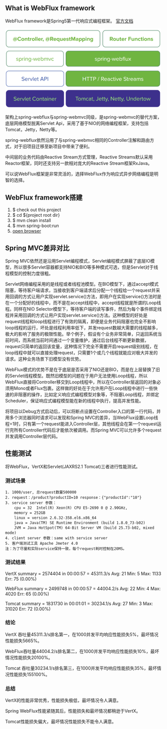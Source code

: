 ## What is WebFlux framework
WebFlux framework是Spring5第一代响应式编程框架。
[官方文档](https://docs.spring.io/spring/docs/5.0.0.BUILD-SNAPSHOT/spring-framework-reference/html/web-reactive.html)

<img src="/docs/image2018-4-14 14_50_43.png" />

架构上spring-webflux与spring-webmvc同级，是spring-webmvc的替代方案，底层网络模型脱离Servlet Api，采用了基于NIO的网络编程框架，支持包括Tomcat，Jetty，Netty等。

spring-webflux依然沿用了与spring-webmvc相同的Controller注解和路由方式，对于旧项目迁移至新项目中带来了便利。

中间层的业务代码由Reactive Stream方式管理，Reactive Streams默认采用Reactor框架，同时还支持另一款相对庞大的Reactive Stream框架RxJava。

可以说WebFlux框架是非常灵活的，选择WebFlux作为响应式异步网络编程是明智的选择。

## WebFlux framework搭建

1. $ check out this project
2. $ cd ${project root dir}
3. $ mvn clean install
4. $ mvn spring-boot:run
5. [open browser](http://localhost:8080/product?productId=10)

## Spring MVC差异对比

Spring MVC依然还是沿用Servlet编程模式，Servlet编程模式屏蔽了底层IO模型，所以很多Servlet容器都支持NIO和BIO等多种模式可选，但是Servlet对于线程模型的控制力度很粗。

Servlet网络编程采用的是线程或者线程池模型。在BIO模型下，通过accept模式阻塞，等待客户端请求，当接收到客户端请求后分配一个线程给一个request并采用回调的方式让用户实现servlet.service()方法，即用户在实现service()方法时是在一个分配好的线程中，而不是在accept线程中，accept线程就是所谓的Loop线程。同样在NIO Selector模型下，等待客户端的读写事件，然后为每个事件绑定线程并采用回调的方式让用户实现servlet.service()方法。这种模型的好处是request线程和loop线程进行了有效的隔离，即便是业务代码阻塞也完全不影响loop线程的运行，坏处是线程利用率低下，并发request数越大需要的线程越多，极大的影响了服务的极限性能。举个例子，假设有个业务非常简单，只返回系统当前时间，而系统当前时间通过一个变量维护，通过后台线程不断更新数据，request只简单的返回该变量，这种情况下完全不需要开启request级别线程，在loop线程中就可以直接处理request，只需要1个或几个线程就能应对极大并发的请求。这种业务场景下旧模型没有优势。

WebFlux模式的优势不是在于底层是否采用了NIO还是BIO，而是在上层替换了旧的Servlet线程模型。既然旧模型的问题在于用户无法使用Loop线程，所以WebFlux直接将Controller移交到Loop线程中，所以在Controller层返回的对象必须用Mono<T>或者Flux<T>包裹。这样做的好处在于允许用户在Loop线程中进行一些快速的非阻塞的操作，比如定义响应式编程模型对象等，不阻塞Loop线程，并绑定Scheduler，保证响应式编程模型能在新的线程中执行，提高并发性能。

将项目以Debug方式启动后，可以将断点设置在Controller入口的第一行代码，并用多个浏览器同时请求可以发现和Spring MVC的差异，当WebFlux设置Loop线程=1时，只有第一个request能进入Controller层，其他线程会在第一个request运行完所有Controller代码后才能依次被调用。而Spring MVC可以允许多个request并发调用Controller层代码。

## 性能测试
将WebFlux，VertX和Servlet(JAXRS2.1 Tomcat)三者进行性能测试。

### 测试场景
    1. 1000/user, 总request数量500000
    2. request：/product?productID=10 response：{"productId":"10"}
    3. service server 参数：
        cpu = 32  Intel(R) Xeon(R) CPU E5-2690 0 @ 2.90GHz,
        memory = 252GB
        linux = version 2.6.32-358.el6.x86_64
        java = Java(TM) SE Runtime Environment (build 1.8.0_73-b02)
        JVM = Java HotSpot(TM) 64-Bit Server VM (build 25.73-b02, mixed mode)
    4. client server 参数：same with service server
    5. 客户端测试工具 Apache Jmeter 4.0
    注：为了尽量和实际service保持一致，每个request耗时控制在20MS。

### 测试结果

VertX   summary = 2574404 in 00:00:57 = 45311.3/s Avg:  21 Min:  5 Max:  1133 Err:  75 (0.00%)

WebFlux summary = 2499748 in 00:00:57 = 44004.2/s Avg:  22 Min:  4 Max:  4020 Err: 65 (0.00%)

Tomcat  summary = 1831730 in 00:01:01 = 30234.1/s Avg:  27 Min:  3 Max: 31020 Err:  72 (0.00%)


### 结论

VertX  吞吐量45311.3/s排名第一，在1000并发平均响应性能损失5%，最坏情况性能损失5665%。

WebFlux吞吐量44004.2/s排名第二，在1000并发平均响应性能损失10%，最坏情况性能损失20100%。

Tomcat 吞吐量30234.1/s排名第三，在1000并发平均响应性能损失35%，最坏情况性能损失155100%。




### 总结
VertX的性能非常优秀，性能损失极低，最坏情况令人满意。

Spring WebFlux性能紧随其后，性能损失和最坏情况都稍逊于VertX。

Tomcat性能损失偏大，最坏情况性能损失不能令人满意。

